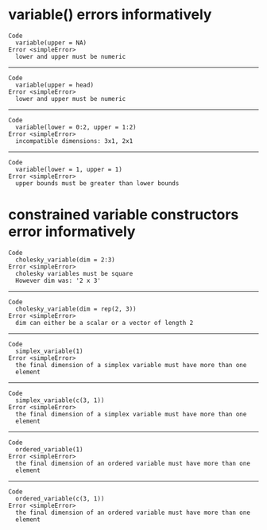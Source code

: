 # variable() errors informatively

    Code
      variable(upper = NA)
    Error <simpleError>
      lower and upper must be numeric

---

    Code
      variable(upper = head)
    Error <simpleError>
      lower and upper must be numeric

---

    Code
      variable(lower = 0:2, upper = 1:2)
    Error <simpleError>
      incompatible dimensions: 3x1, 2x1

---

    Code
      variable(lower = 1, upper = 1)
    Error <simpleError>
      upper bounds must be greater than lower bounds

# constrained variable constructors error informatively

    Code
      cholesky_variable(dim = 2:3)
    Error <simpleError>
      cholesky variables must be square
      However dim was: '2 x 3'

---

    Code
      cholesky_variable(dim = rep(2, 3))
    Error <simpleError>
      dim can either be a scalar or a vector of length 2

---

    Code
      simplex_variable(1)
    Error <simpleError>
      the final dimension of a simplex variable must have more than one
      element

---

    Code
      simplex_variable(c(3, 1))
    Error <simpleError>
      the final dimension of a simplex variable must have more than one
      element

---

    Code
      ordered_variable(1)
    Error <simpleError>
      the final dimension of an ordered variable must have more than one
      element

---

    Code
      ordered_variable(c(3, 1))
    Error <simpleError>
      the final dimension of an ordered variable must have more than one
      element

